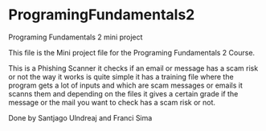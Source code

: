 # ProgramingFundamentals2
Programing Fundamentals 2 mini project

This file is the Mini project file for the Programing Fundamentals 2 Course.

This is a Phishing Scanner it checks if an email or message has a scam risk or not
the way it works is quite simple it has a training file where the program gets a lot
of inputs and which are scam messages or emails it scanns them and depending on the
files it gives a certain grade if the message or the mail you want to check has a 
scam risk or not.

Done by Santjago Ulndreaj and Franci Sima